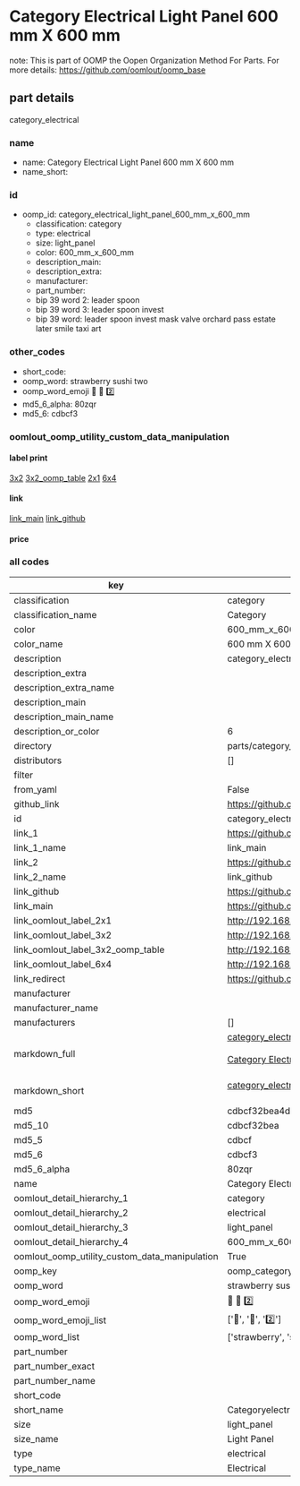 # Category Electrical Light Panel 600 mm X 600 mm  

note: This is part of OOMP the Oopen Organization Method For Parts. For more details: https://github.com/oomlout/oomp_base

##  part details
  



category_electrical



### name
* name: Category Electrical Light Panel 600 mm X 600 mm
* name_short: 
### id
* oomp_id: category_electrical_light_panel_600_mm_x_600_mm
  * classification: category
  * type: electrical
  * size: light_panel
  * color: 600_mm_x_600_mm
  * description_main: 
  * description_extra: 
  * manufacturer: 
  * part_number: 
  * bip 39 word 2: leader spoon
  * bip 39 word 3: leader spoon invest
  * bip 39 word: leader spoon invest mask valve orchard pass estate later smile taxi art

### other_codes
* short_code: 
* oomp_word: strawberry sushi two
* oomp_word_emoji :strawberry: :sushi: :two:
* md5_6_alpha: 80zqr
* md5_6: cdbcf3






### oomlout_oomp_utility_custom_data_manipulation
#### label print
[3x2](http://192.168.1.245:1112/?label=oomp%2080zqr)
[3x2_oomp_table](http://192.168.1.108:1112/?label=oomp%2080zqr)
[2x1](http://192.168.1.242:1112/?label=oomp%2080zqr)
[6x4](http://192.168.1.55:1112/?label=oomp%2080zqr)    

#### link

[link_main](https://github.com/oomlout/oomlout_oomp_version_1_messy/tree/main/parts/category_electrical_light_panel_600_mm_x_600_mm) [link_github](https://github.com/oomlout/oomlout_oomp_version_1_messy/tree/main/parts/category_electrical_light_panel_600_mm_x_600_mm)                             

#### price







### all codes 
| key | value |  
| --- | --- |  
| classification | category |  
| classification_name | Category |  
| color | 600_mm_x_600_mm |  
| color_name | 600 mm X 600 mm |  
| description | category_electrical |  
| description_extra |  |  
| description_extra_name |  |  
| description_main |  |  
| description_main_name |  |  
| description_or_color | 6  |  
| directory | parts/category_electrical_light_panel_600_mm_x_600_mm |  
| distributors | [] |  
| filter |  |  
| from_yaml | False |  
| github_link | https://github.com/oomlout/oomlout_oomp_part_src/tree/main/parts/category_electrical_light_panel_600_mm_x_600_mm |  
| id | category_electrical_light_panel_600_mm_x_600_mm |  
| link_1 | https://github.com/oomlout/oomlout_oomp_version_1_messy/tree/main/parts/category_electrical_light_panel_600_mm_x_600_mm |  
| link_1_name | link_main |  
| link_2 | https://github.com/oomlout/oomlout_oomp_version_1_messy/tree/main/parts/category_electrical_light_panel_600_mm_x_600_mm |  
| link_2_name | link_github |  
| link_github | https://github.com/oomlout/oomlout_oomp_version_1_messy/tree/main/parts/category_electrical_light_panel_600_mm_x_600_mm |  
| link_main | https://github.com/oomlout/oomlout_oomp_version_1_messy/tree/main/parts/category_electrical_light_panel_600_mm_x_600_mm |  
| link_oomlout_label_2x1 | http://192.168.1.242:1112/?label=oomp%2080zqr |  
| link_oomlout_label_3x2 | http://192.168.1.245:1112/?label=oomp%2080zqr |  
| link_oomlout_label_3x2_oomp_table | http://192.168.1.108:1112/?label=oomp%2080zqr |  
| link_oomlout_label_6x4 | http://192.168.1.55:1112/?label=oomp%2080zqr |  
| link_redirect | https://github.com/oomlout/oomlout_oomp_version_1_messy/tree/main/parts/category_electrical_light_panel_600_mm_x_600_mm |  
| manufacturer |  |  
| manufacturer_name |  |  
| manufacturers | [] |  
| markdown_full | [category_electrical_light_panel_600_mm_x_600_mm](none)<br>[](none)<br>[Category Electrical Light Panel 600 Mm X 600 Mm](none)<br><br> |  
| markdown_short | [category_electrical_light_panel_600_mm_x_600_mm](none)<br><br> |  
| md5 | cdbcf32bea4d741670788886ebf4a3f4 |  
| md5_10 | cdbcf32bea |  
| md5_5 | cdbcf |  
| md5_6 | cdbcf3 |  
| md5_6_alpha | 80zqr |  
| name | Category Electrical Light Panel 600 mm X 600 mm |  
| oomlout_detail_hierarchy_1 | category |  
| oomlout_detail_hierarchy_2 | electrical |  
| oomlout_detail_hierarchy_3 | light_panel |  
| oomlout_detail_hierarchy_4 | 600_mm_x_600_mm |  
| oomlout_oomp_utility_custom_data_manipulation | True |  
| oomp_key | oomp_category_electrical_light_panel_600_mm_x_600_mm |  
| oomp_word | strawberry sushi two |  
| oomp_word_emoji | :strawberry: :sushi: :two: |  
| oomp_word_emoji_list | [':strawberry:', ':sushi:', ':two:'] |  
| oomp_word_list | ['strawberry', 'sushi', 'two'] |  
| part_number |  |  
| part_number_exact |  |  
| part_number_name |  |  
| short_code |  |  
| short_name | Categoryelectrical |  
| size | light_panel |  
| size_name | Light Panel |  
| type | electrical |  
| type_name | Electrical |  
